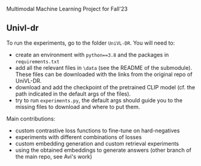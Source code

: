 
Multimodal Machine Learning Project for Fall'23

## Univl-dr
To run the experiments, go to the folder `UniVL-DR`. You will need to: 
- create an environment with `python==3.8` and the packages in `requirements.txt`
- add all the relevant files in `\data` (see the README of the submodule). These files can be downloaded with the links from the original repo of UniVL-DR.
- download and add the checkpoint of the pretrained CLIP model (cf. the path indicated in the default args of the files).
- try to run `experiments.py`, the default args should guide you to the missing files to download and where to put them.

Main contributions: 
- custom contrastive loss functions to fine-tune on hard-negatives
- experiments with different combinations of losses
- custom embedding generation and custom retrieval experiments
- using the obtained embeddings to generate answers (other branch of the main repo, see Avi's work)